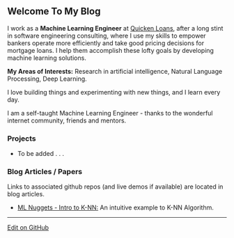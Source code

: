 ## Welcome To My Blog

I work as a **Machine Learning Engineer** at [Quicken Loans](https://www.quickenloans.com/), after a long stint in software engineering consulting, where I use my skills to empower bankers operate more efficiently and take good pricing decisions for mortgage loans. I help them accomplish these lofty goals by developing machine learning solutions.

**My Areas of Interests:** Research in artificial intelligence, Natural Language Processing, Deep Learning.

I love building things and experimenting with new things, and I learn every day.

I am a self-taught Machine Learning Engineer - thanks to the wonderful internet community, friends and mentors.

### Projects

- To be added . . .


### Blog Articles / Papers
Links to associated github repos (and live demos if available) are located in blog articles.

- <a href="https://venkatkollimarla.medium.com/machine-learning-nuggets-introduction-to-k-nn-algorithm-2bb6ddf3876b" target="_blank">ML Nuggets - Intro to K-NN:</a> An intuitive example to K-NN Algorithm.


---

<a href="https://github.com/venkatkollimarla/venkatkollimarla.github.io" target="_blank">Edit on GitHub</a>
